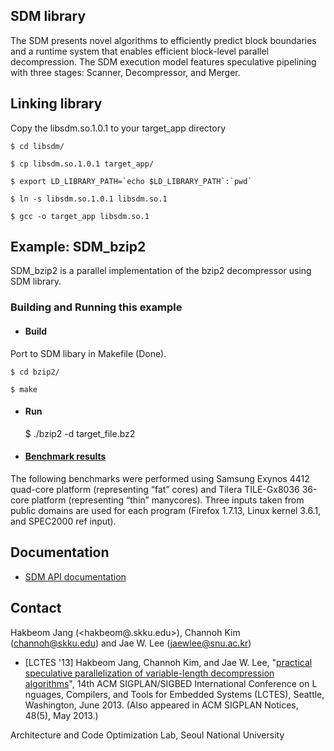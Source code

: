 ## **SDM library**

The SDM presents novel algorithms to efficiently predict block boundaries and a runtime system that enables efficient block-level parallel decompression. The SDM execution model features speculative pipelining with three stages: Scanner, Decompressor, and Merger.

## **Linking library**

Copy the libsdm.so.1.0.1 to your target_app directory

	$ cd libsdm/

	$ cp libsdm.so.1.0.1 target_app/

	$ export LD_LIBRARY_PATH=`echo $LD_LIBRARY_PATH`:`pwd`

	$ ln -s libsdm.so.1.0.1 libsdm.so.1

	$ gcc -o target_app libsdm.so.1


## **Example: SDM_bzip2**

SDM_bzip2 is a parallel implementation of the bzip2 decompressor using SDM library.

### **Building and Running this example**

* #### **Build**
Port to SDM libary in Makefile (Done).

	$ cd bzip2/

	$ make

* #### **Run**

	$ ./bzip2 -d target_file.bz2

* #### [Benchmark results](https://github.com/skku-swpc/SDM_bzip2/blob/master/benchmark_results.pdf)
The following benchmarks were performed using Samsung Exynos 4412 quad-core platform (representing “fat” cores) and Tilera TILE-Gx8036 36-core platform (representing “thin” manycores). Three inputs taken from public domains are used for each program (Firefox 1.7.13, Linux kernel 3.6.1, and SPEC2000 ref input).

## **Documentation**

* [SDM API documentation](https://github.com/skku-swpc/SDM_bzip2/blob/master/SDM-API.docx)

## **Contact**

Hakbeom Jang (<hakbeom@.skku.edu>), Channoh Kim (<channoh@skku.edu>) and Jae W. Lee (<jaewlee@snu.ac.kr>)
* [LCTES '13] Hakbeom Jang, Channoh Kim, and Jae W. Lee, "[practical speculative parallelization of variable-length decompression algorithms](http://dl.acm.org/citation.cfm?id=2465557)", 14th ACM SIGPLAN/SIGBED International Conference on L nguages, Compilers, and Tools for Embedded Systems (LCTES), Seattle, Washington, June 2013. (Also appeared in ACM SIGPLAN Notices, 48(5), May 2013.)

Architecture and Code Optimization Lab, Seoul National University

